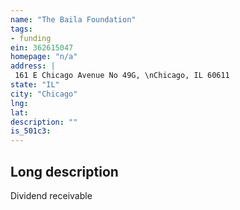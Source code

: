 ```yaml
---
name: "The Baila Foundation"
tags:
- funding
ein: 362615047
homepage: "n/a"
address: |
 161 E Chicago Avenue No 49G, \nChicago, IL 60611
state: "IL"
city: "Chicago"
lng: 
lat: 
description: ""
is_501c3: 
---
```


## Long description

Dividend receivable
